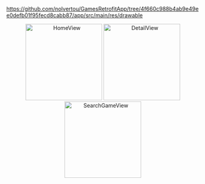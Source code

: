https://github.com/nolvertou/GamesRetrofitApp/tree/4f660c988b4ab9e49ee0defb01f95fecd8cabb87/app/src/main/res/drawable

<p align="center">
  <img src="https://github.com/nolvertou/GamesRetrofitApp/tree/4f660c988b4ab9e49ee0defb01f95fecd8cabb87/app/src/main/res/drawable/HomeView.jpg" alt="HomeView" width="200"/>
  <img src="https://github.com/nolvertou/GamesRetrofitApp/tree/4f660c988b4ab9e49ee0defb01f95fecd8cabb87/app/src/main/res/drawable/DetailView.jpg" alt="DetailView" width="200"/>
  <img src="https://github.com/nolvertou/GamesRetrofitApp/tree/4f660c988b4ab9e49ee0defb01f95fecd8cabb87/app/src/main/res/drawable/SearchGameView.jpg" alt="SearchGameView" width="200"/>
</p>

